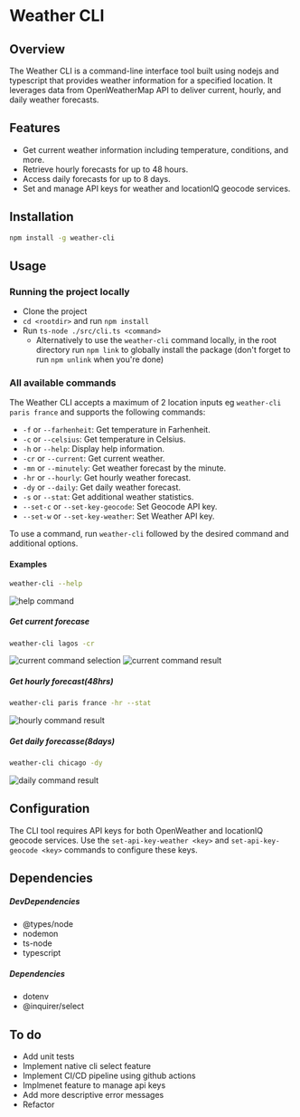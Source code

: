 # Weather CLI

## Overview

The Weather CLI is a command-line interface tool built using nodejs and typescript that provides weather information for a specified location. It leverages data from OpenWeatherMap API to deliver current, hourly, and daily weather forecasts.

## Features

- Get current weather information including temperature, conditions, and more.
- Retrieve hourly forecasts for up to 48 hours.
- Access daily forecasts for up to 8 days.
- Set and manage API keys for weather and locationIQ geocode services.

## Installation

```bash
npm install -g weather-cli
```

## Usage

### Running the project locally

- Clone the project
- `cd <rootdir>` and run `npm install`
- Run `ts-node ./src/cli.ts <command>`
  - Alternatively to use the `weather-cli` command locally, in the root directory run `npm link` to globally install the package (don't forget to run `npm unlink` when you're done)

### All available commands

The Weather CLI accepts a maximum of 2 location inputs eg `weather-cli paris france` and supports the following commands:

- `-f` or `--farhenheit`: Get temperature in Farhenheit.
- `-c` or `--celsius`: Get temperature in Celsius.
- `-h` or `--help`: Display help information.
- `-cr` or `--current`: Get current weather.
- `-mn` or `--minutely`: Get weather forecast by the minute.
- `-hr` or `--hourly`: Get hourly weather forecast.
- `-dy` or `--daily`: Get daily weather forecast.
- `-s` or `--stat`: Get additional weather statistics.
- `--set-c` or `--set-key-geocode`: Set Geocode API key.
- `--set-w` or `--set-key-weather`: Set Weather API key.

To use a command, run `weather-cli` followed by the desired command and additional options.

#### Examples

```bash
weather-cli --help
```

![help command](https://res.cloudinary.com/payne/image/upload/v1695475560/chingu%20readme%20images/help-cmd.png)

##### Get current forecase

```bash
weather-cli lagos -cr
```

![current command selection](https://res.cloudinary.com/payne/image/upload/v1695475673/chingu%20readme%20images/current-command-select.png)
![current command result](https://res.cloudinary.com/payne/image/upload/v1695475740/chingu%20readme%20images/current-command-result.png)

##### Get hourly forecast(48hrs)

```bash
weather-cli paris france -hr --stat
```

![hourly command result](https://res.cloudinary.com/payne/image/upload/v1695541011/chingu%20readme%20images/hour-command-result.png)

##### Get daily forecasse(8days)

```bash
weather-cli chicago -dy
```

![daily command result](https://res.cloudinary.com/payne/image/upload/v1695541885/chingu%20readme%20images/daily-command-result.png)

## Configuration

The CLI tool requires API keys for both OpenWeather and locationIQ geocode services. Use the `set-api-key-weather <key>` and `set-api-key-geocode <key>` commands to configure these keys.

## Dependencies

##### DevDependencies

- @types/node
- nodemon
- ts-node
- typescript

##### Dependencies

- dotenv
- @inquirer/select

## To do

- Add unit tests
- Implement native cli select feature
- Implement CI/CD pipeline using github actions
- Implmenet feature to manage api keys
- Add more descriptive error messages
- Refactor
